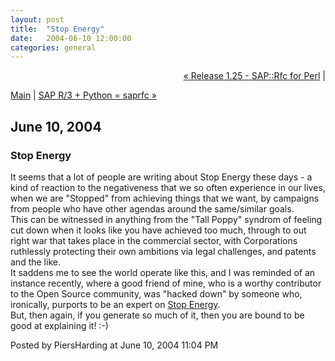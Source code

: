 ```yaml
---
layout: post
title:  "Stop Energy"
date:   2004-06-10 12:00:00
categories: general
---
```

<p align="right">
<a href="http://www.piersharding.com/blog/archives/2004/04/release_125_sap.html">&laquo; Release 1.25 - SAP::Rfc for Perl</a> |

<a href="http://www.piersharding.com/blog/">Main</a>
| <a href="http://www.piersharding.com/blog/archives/2004/08/sap_r3_python_s.html">SAP R/3 + Python = saprfc &raquo;</a>

</p>

<h2>June 10, 2004</h2>

<h3>Stop Energy</h3>

It seems that a lot of people are writing about Stop Energy these days -
a kind of reaction to the negativeness that we so often experience in
our lives, when we are "Stopped" from achieving things that we want, by
campaigns from people who have other agendas around the same/similar
goals.
<br/>
This can be witnessed in anything from the "Tall Poppy" syndrom of
feeling cut down when it looks like you have achieved too much, through
to out right war that takes place in the commercial sector, with
Corporations ruthlessly protecting their own ambitions via legal
challenges, and patents and the like.
<br/>
It saddens me to see the world operate like this, and I was reminded of an
instance recently, where a good friend of mine, who is a worthy
contributor to the Open Source community, was "hacked down" by someone
who, ironically, purports to be an expert on <a
href='http://www.userland.com/whatIsStopEnergy'>Stop Energy</a>.
<br/>
But, then again, if you generate so much of it, then you are bound to be
good at explaining it! :-)

<div id="a000018more"><div id="more">

</div></div>

<p class="posted">Posted by PiersHarding at June 10, 2004 11:04 PM</p>





